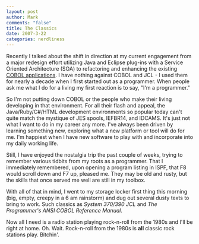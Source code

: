 ```yaml
--- 
layout: post
author: Mark
comments: "false"
title: The Classics
date: 2007-3-22
categories: nerdliness
---
```

Recently I talked about the shift in direction at my current engagement from a major redesign effort utilizing Java and Eclipse plug-ins with a Service Oriented Architecture (SOA) to refactoring and enhancing the existing <a href="http://www.zanshin.net/blogs/001218.html" title="COBOL">COBOL applications</a>. I have nothing against COBOL and JCL - I used them for nearly a decade when I first started out as a programmer. When people ask me what I do for a living my first reaction is to say, "I'm a programmer."

So I'm not putting down COBOL or the people who make their living developing in that environment. For all their flash and appeal, the Java/Ruby/C#/HTML development environments so popular today can't quite match the mystique of JES spools, IEFBR14, and IDCAMS. It's just not what I want to do in my career any more. I've always been driven by learning something new, exploring what a new platform or tool will do for me. I'm happiest when I have new software to play with and incorporate into my daily working life.

Still, I have enjoyed the nostalgia trip the past couple of weeks, trying to remember various tidbits from my roots as a programmer. That I immediately remembered, upon opening a program listing in ISPF, that F8 would scroll down and F7 up, pleased me. They may be old and rusty, but the skills that once served me well are still in my toolbox.

With all of that in mind, I went to my storage locker first thing this morning (big, empty, creepy in a 6 am rainstorm) and dug out several dusty texts to bring to work. Such classics as <i>System 370/390 JCL</i> and <i>The Programmer's ANSI COBOL Reference Manual</i>.

Now all I need is a radio station playing rock-n-roll from the 1980s and I'll be right at home. Oh. Wait. Rock-n-roll from the 1980s is <strong>all</strong> classic rock stations play. Bitchin'.
